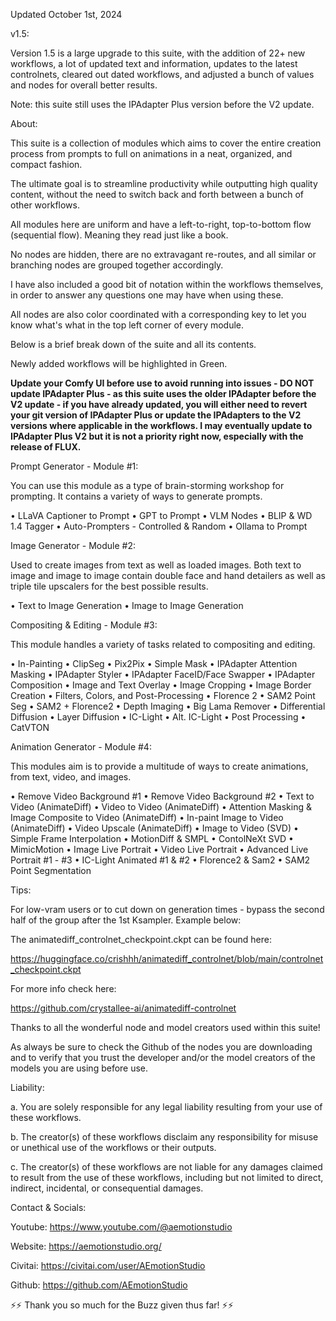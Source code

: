 
Updated October 1st, 2024

v1.5:


Version 1.5 is a large upgrade to this suite, with the addition of 22+ new workflows, a lot of updated text and information, updates to the latest controlnets, cleared out dated workflows, and adjusted a bunch of values and nodes for overall better results.

Note: this suite still uses the IPAdapter Plus version before the V2 update.

About:

This suite is a collection of modules which aims to cover the entire creation process from prompts to full on animations in a neat, organized, and compact fashion.

The ultimate goal is to streamline productivity while outputting high quality content, without the need to switch back and forth between a bunch of other workflows.

All modules here are uniform and have a left-to-right, top-to-bottom flow (sequential flow). Meaning they read just like a book.

No nodes are hidden, there are no extravagant re-routes, and all similar or branching nodes are grouped together accordingly.

I have also included a good bit of notation within the workflows themselves, in order to answer any questions one may have when using these.

All nodes are also color coordinated with a corresponding key to let you know what's what in the top left corner of every module.

Below is a brief break down of the suite and all its contents.

Newly added workflows will be highlighted in Green.

**Update your Comfy UI before use to avoid running into issues - DO NOT update IPAdapter Plus - as this suite uses the older IPAdapter before the V2 update - if you have already updated, you will either need to revert your git version of IPAdapter Plus or update the IPAdapters to the V2 versions where applicable in the workflows. I may eventually update to IPAdapter Plus V2 but it is not a priority right now, especially with the release of FLUX.**

Prompt Generator - Module #1:

You can use this module as a type of brain-storming workshop for prompting. It contains a variety of ways to generate prompts.

• LLaVA Captioner to Prompt
• GPT to Prompt
• VLM Nodes
• BLIP & WD 1.4 Tagger
• Auto-Prompters - Controlled & Random
• Ollama to Prompt


Image Generator - Module #2:

Used to create images from text as well as loaded images. Both text to image and image to image contain double face and hand detailers as well as triple tile upscalers for the best possible results.

• Text to Image Generation
• Image to Image Generation


Compositing & Editing - Module #3:

This module handles a variety of tasks related to compositing and editing.

• In-Painting
• ClipSeg
• Pix2Pix
• Simple Mask
• IPAdapter Attention Masking
• IPAdapter Styler
• IPAdapter FaceID/Face Swapper
• IPAdapter Composition
• Image and Text Overlay
• Image Cropping
• Image Border Creation
• Filters, Colors, and Post-Processing
• Florence 2
• SAM2 Point Seg
• SAM2 + Florence2
• Depth Imaging
• Big Lama Remover
• Differential Diffusion
• Layer Diffusion
• IC-Light
• Alt. IC-Light
• Post Processing
• CatVTON


Animation Generator - Module #4:

This modules aim is to provide a multitude of ways to create animations, from text, video, and images.

• Remove Video Background #1
• Remove Video Background #2
• Text to Video (AnimateDiff)
• Video to Video (AnimateDiff)
• Attention Masking & Image Composite to Video (AnimateDiff)
• In-paint Image to Video (AnimateDiff)
• Video Upscale (AnimateDiff)
• Image to Video (SVD)
• Simple Frame Interpolation
• MotionDiff & SMPL
• ContolNeXt SVD
• MimicMotion
• Image Live Portrait
• Video Live Portrait
• Advanced Live Portrait #1 - #3
• IC-Light Animated #1 & #2
• Florence2 & Sam2
• SAM2 Point Segmentation


Tips:

For low-vram users or to cut down on generation times - bypass the second half of the group after the 1st Ksampler. Example below:



The animatediff_controlnet_checkpoint.ckpt can be found here:

https://huggingface.co/crishhh/animatediff_controlnet/blob/main/controlnet_checkpoint.ckpt

For more info check here:

https://github.com/crystallee-ai/animatediff-controlnet

Thanks to all the wonderful node and model creators used within this suite!

As always be sure to check the Github of the nodes you are downloading and to verify that you trust the developer and/or the model creators of the models you are using before use.

Liability:

a. You are solely responsible for any legal liability resulting from your use of these workflows.

b. The creator(s) of these workflows disclaim any responsibility for misuse or unethical use of the workflows or their outputs.

c. The creator(s) of these workflows are not liable for any damages claimed to result from the use of these workflows, including but not limited to direct, indirect, incidental, or consequential damages.

Contact & Socials:

Youtube: https://www.youtube.com/@aemotionstudio

Website: https://aemotionstudio.org/

Civitai: https://civitai.com/user/AEmotionStudio

Github: https://github.com/AEmotionStudio

⚡⚡ Thank you so much for the Buzz given thus far! ⚡⚡
